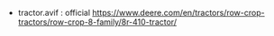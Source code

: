 - tractor.avif : official https://www.deere.com/en/tractors/row-crop-tractors/row-crop-8-family/8r-410-tractor/
